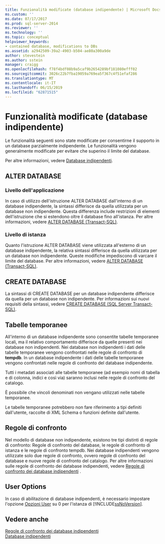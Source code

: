 ```yaml
---
title: Funzionalità modificate (database indipendente) | Microsoft Docs
ms.custom: ''
ms.date: 07/17/2017
ms.prod: sql-server-2014
ms.reviewer: ''
ms.technology: ''
ms.topic: conceptual
helpviewer_keywords:
- contained database, modifications to DBs
ms.assetid: a2942509-39a2-4903-b504-ae80a300a9de
author: stevestein
ms.author: sstein
manager: craigg
ms.openlocfilehash: f78f4bdf08b9a5caf9b2654289bf181080efff02
ms.sourcegitcommit: 3026c22b7fba19059a769ea5f367c4f51efaf286
ms.translationtype: MT
ms.contentlocale: it-IT
ms.lasthandoff: 06/15/2019
ms.locfileid: "62871515"
---
```

# <a name="modified-features-contained-database"></a>Funzionalità modificate (database indipendente)
  Le funzionalità seguenti sono state modificate per consentirne il supporto in un database parzialmente indipendente. Le funzionalità vengono generalmente modificate per evitare che superino il limite del database.  
  
 Per altre informazioni, vedere [Database indipendenti](contained-databases.md).  
  
## <a name="alter-database"></a>ALTER DATABASE  
  
### <a name="application-level"></a>Livello dell'applicazione  
 In caso di utilizzo dell'istruzione ALTER DATABASE dall'interno di un database indipendente, la sintassi differisce da quella utilizzata per un database non indipendente. Questa differenza include restrizioni di elementi dell'istruzione che si estendono oltre il database fino all'istanza. Per altre informazioni, vedere [ALTER DATABASE &#40;Transact-SQL&#41;](/sql/t-sql/statements/alter-database-transact-sql).  
  
### <a name="instance-level"></a>Livello di istanza  
 Quanto l'istruzione ALTER DATABASE viene utilizzata all'esterno di un database indipendente, la relativa sintassi differisce da quella utilizzata per un database non indipendente. Queste modifiche impediscono di varcare il limite del database. Per altre informazioni, vedere [ALTER DATABASE &#40;Transact-SQL&#41;](/sql/t-sql/statements/alter-database-transact-sql).  
  
## <a name="create-database"></a>CREATE DATABASE  
 La sintassi di CREATE DATABASE per un database indipendente differisce da quella per un database non indipendente. Per informazioni sui nuovi requisiti della sintassi, vedere [CREATE DATABASE &#40;SQL Server Transact-SQL&#41;](/sql/t-sql/statements/create-database-sql-server-transact-sql).  
  
## <a name="temporary-tables"></a>Tabelle temporanee  
 All'interno di un database indipendente sono consentite tabelle temporanee locali, ma il relativo comportamento differisce da quelle presenti nei database non indipendenti. Nei database non indipendenti i dati delle tabelle temporanee vengono confrontati nelle regole di confronto di **tempdb**. In un database indipendente i dati delle tabelle temporanee vengono confrontati nelle regole di confronto del database indipendente.  
  
 Tutti i metadati associati alle tabelle temporanee (ad esempio nomi di tabella e di colonna, indici e così via) saranno inclusi nelle regole di confronto del catalogo.  
  
 È possibile che vincoli denominati non vengano utilizzati nelle tabelle temporanee.  
  
 Le tabelle temporanee potrebbero non fare riferimento a tipi definiti dall'utente, raccolte di XML Schema o funzioni definite dall'utente.  
  
## <a name="collation"></a>Regole di confronto  
 Nel modello di database non indipendente, esistono tre tipi distinti di regole di confronto: Regole di confronto del database, le regole di confronto di istanza e le regole di confronto tempdb. Nei database indipendenti vengono utilizzate solo due regole di confronto, ovvero regole di confronto del database e nuove regole di confronto del catalogo. Per altre informazioni sulle regole di confronto dei database indipendenti, vedere [Regole di confronto dei database indipendenti](contained-database-collations.md) .  
  
## <a name="user-options"></a>User Options  
 In caso di abilitazione di database indipendenti, è necessario impostare l'opzione [Opzioni User](../../database-engine/configure-windows/configure-the-user-options-server-configuration-option.md) su 0 per l'istanza di [!INCLUDE[ssNoVersion](../../includes/ssnoversion-md.md)].  
  
## <a name="see-also"></a>Vedere anche  
 [Regole di confronto dei database indipendenti](contained-database-collations.md)   
 [Database indipendenti](contained-databases.md)  
  
  
